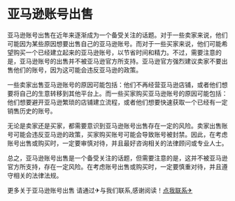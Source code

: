 # 亚马逊账号出售

亚马逊账号出售在近年来逐渐成为一个备受关注的话题。对于一些卖家来说，他们可能因为某些原因想要出售自己的亚马逊账号。而对于一些买家来说，他们可能希望购买一个已经建立起来的亚马逊账号，以节省时间和精力。不过，需要注意的是，亚马逊账号的出售并不被亚马逊官方所支持。亚马逊官方强烈建议卖家不要出售他们的账号，因为这可能会违反亚马逊的政策。

一些卖家出售亚马逊账号的原因可能包括：他们不再经营亚马逊店铺，或者他们想要将自己的生意转移到其他平台上。而一些买家购买亚马逊账号的原因可能包括：他们想要避开亚马逊繁琐的店铺建立流程，或者他们想要快速获取一个已经有一定销售历史的账号。

无论是卖家还是买家，都需要意识到亚马逊账号出售存在一定的风险。卖家出售账号可能会违反亚马逊的政策，买家购买账号可能会导致账号被封禁。因此，在考虑账号出售或购买时，一定要审慎对待，并且最好咨询相关的法律顾问或专业人士。

总之，亚马逊账号出售是一个备受关注的话题，但需要注意的是，这并不被亚马逊官方所支持，存在一定风险。在考虑账号出售或购买时，一定要慎重对待，并且遵守相关的法律法规。

更多关于亚马逊账号出售 请通过✈与我们联系,感谢阅读！[点我联系✈](https://help.G208.com)